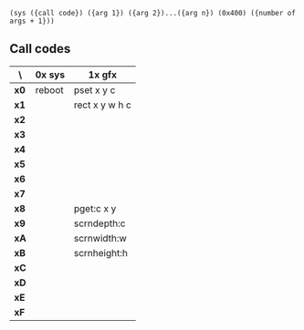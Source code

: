 ```wat
(sys ({call code}) ({arg 1}) ({arg 2})...({arg n}) (0x400) ({number of args + 1}))
```

Call codes
----------

\      | 0x sys | 1x gfx
-------|--------|---------------
**x0** | reboot | pset x y c
**x1** |        | rect x y w h c
**x2** |        |
**x3** |        |
**x4** |        |
**x5** |        |
**x6** |        |
**x7** |        |
**x8** |        | pget:c x y
**x9** |        | scrndepth:c
**xA** |        | scrnwidth:w
**xB** |        | scrnheight:h
**xC** |        |
**xD** |        |
**xE** |        |
**xF** |        |
